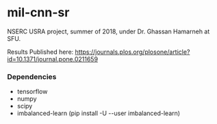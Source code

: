 # mil-cnn-sr
NSERC USRA project, summer of 2018, under Dr. Ghassan Hamarneh at SFU.

Results Published here: https://journals.plos.org/plosone/article?id=10.1371/journal.pone.0211659

### Dependencies ###
 - tensorflow
 - numpy
 - scipy
 - imbalanced-learn (pip install -U --user imbalanced-learn)
 
